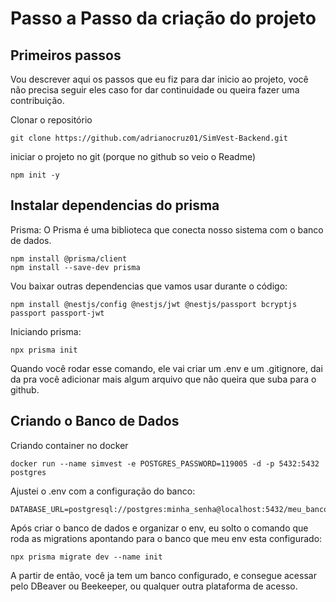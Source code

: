 # Passo a Passo da criação do projeto

## Primeiros passos

Vou descrever aqui os passos que eu fiz para dar inicio ao projeto, você não precisa seguir eles caso for dar continuidade ou queira fazer uma contribuição.

Clonar o repositório

```
git clone https://github.com/adrianocruz01/SimVest-Backend.git
```

iniciar o projeto no git (porque no github so veio o Readme)

```
npm init -y
```

## Instalar dependencias do prisma

Prisma: O Prisma é uma biblioteca que conecta nosso sistema com o banco de dados.

```
npm install @prisma/client
npm install --save-dev prisma
```

Vou baixar outras dependencias que vamos usar durante o código:

```
npm install @nestjs/config @nestjs/jwt @nestjs/passport bcryptjs passport passport-jwt
```

Iniciando prisma:

```
npx prisma init
```
Quando você rodar esse comando, ele vai criar um .env e um .gitignore, dai da pra você adicionar mais algum arquivo que não queira que suba para o github.

## Criando o Banco de Dados

Criando container no docker

```
docker run --name simvest -e POSTGRES_PASSWORD=119005 -d -p 5432:5432 postgres
```

Ajustei o .env com a configuração do banco:

```
DATABASE_URL=postgresql://postgres:minha_senha@localhost:5432/meu_banco_de_dados
```

Após criar o banco de dados e organizar o env, eu solto o comando que roda as migrations apontando para o banco que meu env esta configurado:

```
npx prisma migrate dev --name init
```

A partir de então, você ja tem um banco configurado, e consegue acessar pelo DBeaver ou Beekeeper, ou qualquer outra plataforma de acesso.